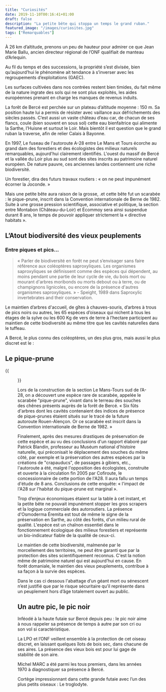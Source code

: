 ```yaml
---
title: "Curiosités"
date: 2019-11-10T00:16:41+01:00
draft: false
description: "La petite bête qui stoppa un temps le grand ruban."
featured_image: "/images/curiosites.jpg"
tags: ["Remarquables"]
---
```


À 26 km d’altitude, prenons un peu de hauteur pour admirer ce que Jean Marie Ballu, ancien directeur
régional de l’ONF qualifiait de  manteau d’Arlequin.

Au fil du temps et des successions, la propriété s’est divisée, bien qu’aujourd’hui le phénomène ait
tendance à s’inverser avec les regroupements d’exploitations (GAEC).

Les surfaces cultivées dans nos contrées restent bien timides, du fait même de la nature ingrate des
sols qui ne sont plus exploités, les aides européennes prenant en charge les manques de revenus induits.

La forêt de Bercé est perchée sur un plateau d’altitude moyenne : 150 m. Sa position haute lui a permis
de résister avec vaillance aux défrichements des siècles passés. C’est aussi un vaste château d’eau car,
de chacun de ses flancs, coule (bien souvent en sous sol) cette eau bienfaitrice qui alimente la Sarthe,
l’Huisne et surtout le Loir. Mais bientôt il est question que le grand ruban la traverse, afin de relier
Calais à Bayonne.

En 1997, Le fuseau de l'autoroute A-28 entre Le Mans et Tours écorche au grand dam des forestiers et des
écologistes des milieux naturels remarquables, aujourd'hui clairement identifiés. L'ouest du massif de
Bercé et la vallée du Loir plus au sud sont des sites inscrits au patrimoine naturel européen.
De nature pauvre, ces anciennes landes contiennent une riche biodiversité.

Un forestier, dira des futurs travaux routiers : « on ne peut impunément écorner la Joconde. »

Mais une petite bête aura raison de la grosse, .et cette bête fut un scarabée : le pique-prune, inscrit
dans la Convention internationale de Berne de 1982. Suite à une grosse pression scientifique,
associative et politique, la section entre Montabon (Château-du-Loir) et Écommoy sera ainsi suspendue
durant 8 ans, le temps de pouvoir appliquer strictement la « directive habitats ».


## L’Atout biodiversité des vieux peuplements

### Entre piques et pics...

> « Parler de biodiversité en forêt ne peut s’envisager sans faire référence aux coléoptères saproxyliques.
> Les organismes saproxyliques se définissent comme des espèces qui dépendent, au moins pendant une partie
> de leur cycle de vie, du bois mort ou mourant d'arbres moribonds ou morts debout ou à terre, ou de
> champignons lignicoles, ou encore de la présence d'autres organismes saproxyliques. » - Speight, 1989
> dans Saproxylic invertebrates and their conservation.

Le maintien d’arbres d'accueil, de gîtes à chauves-souris, d’arbres à trous de pics noirs ou autres,
les 65 espèces d’oiseaux qui nichent à tous les étages de la sylve ou les 600 Kg de vers de terre à
l’hectare participent au maintien de cette biodiversité au même titre que les cavités naturelles dans
le tuffeau.

A Bercé, le plus connu des coléoptères, un des plus gros, mais aussi le plus discret est le :

## Le pique-prune

{{<figure src="/images/articles/pic-prune.jpg" title="Le pic prune aui stoppa l'autoroute">}}

Lors de la construction de la section Le Mans-Tours sud de l’A-28, on a découvert une espèce rare de
scarabée, appelée le scarabée "pique-prune", vivant dans le terreau des souches des chênes présents
auprès de la forêt de Bercé. « Six fûts d'arbres dont les cavités contenaient des indices de présence
de pique-prunes étaient situés sur le tracé de la future autoroute Rouen-Alençon. Or ce scarabée est
inscrit dans la Convention internationale de Berne de 1982. »

Finalement, après des mesures drastiques de préservation de cette espèce  et au vu des conclusions
d'un rapport élaboré par Patrick Blandin, professeur au Muséum national d'histoire naturelle,
qui préconisait le déplacement des souches du même côté, par exemple et la préservation des autres
espèces par la créations de "crapauducs", de passages à gibiers, etc., l'autoroute a été, malgré
l'opposition des écologistes, construite et ouverte à la circulation fin 2005 par Cofiroute,
le concessionnaire de cette portion de l'A28. Il aura fallu un temps d'étude de 8 ans.
Conclusions de cette enquête: « l'impact de l'A28 sur l'habitat du pique-prune est marginal ».

Trop d’enjeux économiques étaient sur la table à cet instant, et la petite bête ne pouvait impunément
stopper les gros scrapers et la logique commerciale des autoroutiers. La présence d'Osmoderma Éremita
est tout de même le signe de la préservation en Sarthe, au côté des forêts, d'un milieu rural de qualité.
L'espèce est un chaînon essentiel dans le fonctionnement écologique des milieux forestiers et représente
un bio-indicateur fiable de la qualité de ceux-ci.

Le maintien de cette biodiversité, malmenée par le morcellement des territoires, ne peut être garanti
que par la protection des sites scientifiquement reconnus. C'est la notion même de patrimoine naturel
qui est aujourd’hui en cause. En forêt domaniale, le maintien des vieux peuplements, contribue à sa
façon à la survie des espèces.

Dans le cas ci dessous l'abattage d’un géant mort ou sénescent n’est justifié que par le risque
sécuritaire qu’il représente dans un peuplement hors d’âge totalement ouvert au public.

## Un autre pic, le pic noir

Inféodé à la haute futaie sur Bercé depuis peu : le pic noir aime à nous rappeler sa présence de temps à
autre par son cri ou son vol si caractéristique.

La LPO et l’ONF veillent ensemble à la protection de cet oiseau discret, en laissant quelques îlots de
bois sec, dans  chacune de ses aires. La présence des vieux bois est pour lui gage de stabilité de son aire.

Michel MARC a été parmi les tous premiers, dans les années 1970 à diagnostiquer sa présence à Bercé.

Cortège impressionnant dans cette grande futaie avec l’un des plus petits oiseaux : Le troglodyte.